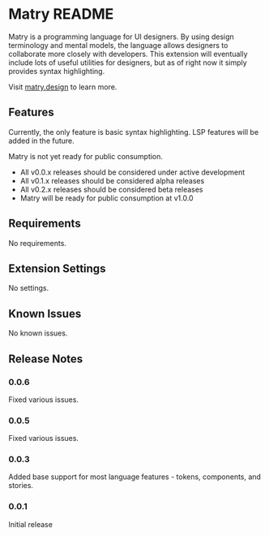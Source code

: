 # Matry README

Matry is a programming language for UI designers.
By using design terminology and mental models, the language allows designers to collaborate more closely with developers.
This extension will eventually include lots of useful utilities for designers, but as of right now it simply provides syntax highlighting.

Visit [matry.design](https://matry.design) to learn more.

## Features

Currently, the only feature is basic syntax highlighting.
LSP features will be added in the future.

Matry is not yet ready for public consumption.

* All v0.0.x releases should be considered under active development
* All v0.1.x releases should be considered alpha releases
* All v0.2.x releases should be considered beta releases
* Matry will be ready for public consumption at v1.0.0

## Requirements

No requirements.

## Extension Settings

No settings.

## Known Issues

No known issues.

## Release Notes

### 0.0.6

Fixed various issues.

### 0.0.5

Fixed various issues.

### 0.0.3

Added base support for most language features - tokens, components, and stories.

### 0.0.1

Initial release
